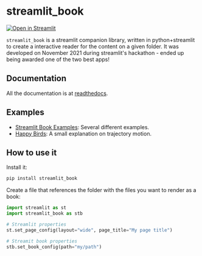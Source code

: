 # streamlit_book

[![Open in Streamlit][share_badge]][share_link]

`streamlit_book` is a streamlit companion library, written in python+streamlit to create a interactive reader for the content on a given folder. It was developed on November 2021 during streamlit's hackathon - ended up being awarded one of the two best apps!

## Documentation

All the documentation is at [readthedocs](https://streamlit_book.readthedocs.io/).

## Examples 

* [Streamlit Book Examples](https://share.streamlit.io/sebastiandres/streamlit_book_examples/main/book.py): Several different examples.
* [Happy Birds](https://share.streamlit.io/sebastiandres/streamlit_happy_birds/main/happy_birds.py): A small explanation on trajectory motion.

## How to use it

Install it:

```bash
pip install streamlit_book
```

Create a file that references the folder with the files you want to render as a book:

```python
import streamlit as st
import streamlit_book as stb

# Streamlit properties
st.set_page_config(layout="wide", page_title="My page title")

# Streamit book properties
stb.set_book_config(path="my/path")
```

[share_badge]: https://static.streamlit.io/badges/streamlit_badge_black_white.svg
[share_link]: https://share.streamlit.io/sebastiandres/streamlit_happy_birds/main/happy_birds.py